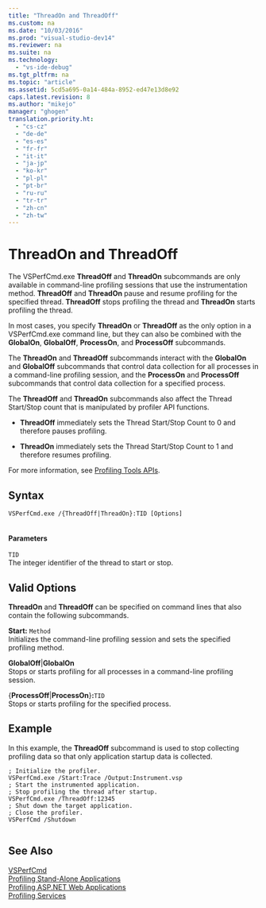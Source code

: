 ```yaml
---
title: "ThreadOn and ThreadOff"
ms.custom: na
ms.date: "10/03/2016"
ms.prod: "visual-studio-dev14"
ms.reviewer: na
ms.suite: na
ms.technology: 
  - "vs-ide-debug"
ms.tgt_pltfrm: na
ms.topic: "article"
ms.assetid: 5cd5a695-0a14-484a-8952-ed47e13d8e92
caps.latest.revision: 8
ms.author: "mikejo"
manager: "ghogen"
translation.priority.ht: 
  - "cs-cz"
  - "de-de"
  - "es-es"
  - "fr-fr"
  - "it-it"
  - "ja-jp"
  - "ko-kr"
  - "pl-pl"
  - "pt-br"
  - "ru-ru"
  - "tr-tr"
  - "zh-cn"
  - "zh-tw"
---
```

# ThreadOn and ThreadOff
The VSPerfCmd.exe **ThreadOff** and **ThreadOn** subcommands are only available in command-line profiling sessions that use the instrumentation method. **ThreadOff** and **ThreadOn** pause and resume profiling for the specified thread. **ThreadOff** stops profiling the thread and **ThreadOn** starts profiling the thread.  
  
 In most cases, you specify **ThreadOn** or **ThreadOff** as the only option in a VSPerfCmd.exe command line, but they can also be combined with the **GlobalOn**, **GlobalOff**, **ProcessOn**, and **ProcessOff** subcommands.  
  
 The **ThreadOn** and **ThreadOff** subcommands interact with the **GlobalOn** and **GlobalOff** subcommands that control data collection for all processes in a command-line profiling session, and the **ProcessOn** and **ProcessOff** subcommands that control data collection for a specified process.  
  
 The **ThreadOff** and **ThreadOn** subcommands also affect the Thread Start/Stop count that is manipulated by profiler API functions.  
  
-   **ThreadOff** immediately sets the Thread Start/Stop Count to 0 and therefore pauses profiling.  
  
-   **ThreadOn** immediately sets the Thread Start/Stop Count to 1 and therefore resumes profiling.  
  
 For more information, see [Profiling Tools APIs](../VS_IDE/profiling-tools-apis.md).  
  
## Syntax  
  
```  
VSPerfCmd.exe /{ThreadOff|ThreadOn}:TID [Options]  
  
```  
  
#### Parameters  
 `TID`  
 The integer identifier of the thread to start or stop.  
  
## Valid Options  
 **ThreadOn** and **ThreadOff** can be specified on command lines that also contain the following subcommands.  
  
 **Start:** `Method`  
 Initializes the command-line profiling session and sets the specified profiling method.  
  
 **GlobalOff**&#124;**GlobalOn**  
 Stops or starts profiling for all processes in a command-line profiling session.  
  
 {**ProcessOff**&#124;**ProcessOn**}**:**`TID`  
 Stops or starts profiling for the specified process.  
  
## Example  
 In this example, the **ThreadOff** subcommand is used to stop collecting profiling data so that only application startup data is collected.  
  
```  
; Initialize the profiler.  
VSPerfCmd.exe /Start:Trace /Output:Instrument.vsp   
; Start the instrumented application.  
; Stop profiling the thread after startup.  
VSPerfCmd.exe /ThreadOff:12345  
; Shut down the target application.  
; Close the profiler.  
VSPerfCmd /Shutdown  
  
```  
  
## See Also  
 [VSPerfCmd](../VS_IDE/vsperfcmd.md)   
 [Profiling Stand-Alone Applications](../VS_IDE/command-line-profiling-of-stand-alone-applications.md)   
 [Profiling ASP.NET Web Applications](../VS_IDE/command-line-profiling-of-asp.net-web-applications.md)   
 [Profiling Services](../VS_IDE/command-line-profiling-of-services.md)